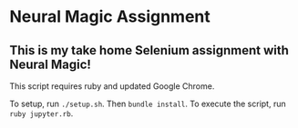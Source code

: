 # Neural Magic Assignment

## This is my take home Selenium assignment with Neural Magic!

This script requires ruby and updated Google Chrome.

To setup, run `./setup.sh`. Then `bundle install`. To execute the script, run `ruby jupyter.rb`.

